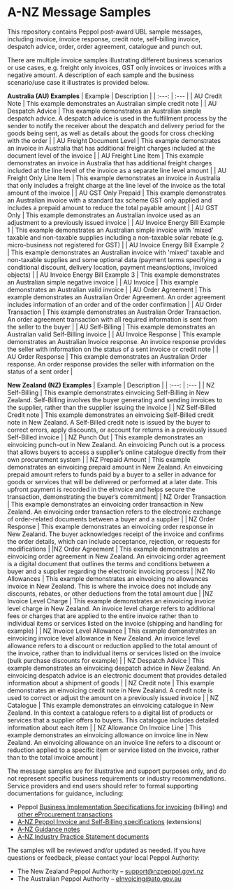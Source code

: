 # A-NZ Message Samples

This repository contains Peppol post-award UBL sample messages, including invoice, invoice response, credit note, self-billing invoice, despatch advice, order, order agreement, catalogue and punch out. 

There are multiple invoice samples illustrating different business scenarios or use cases, e.g. freight only invoices, GST only invoices or invoices with a negative amount. A description of each sample and the business scenario/use case it illustrates is provided below. 

**Australia (AU) Examples**
| Example | Description    | 
| :---:   | :--- | 
| AU Credit Note | This example demonstrates an Australian simple credit note | 
| AU Despatch Advice | This example demonstrates an Australian simple despatch advice. A despatch advice is used in the fulfillment process by the sender to notify the receiver about the despatch and delivery period for the goods being sent, as well as details about the goods for cross checking with the order | 
| AU Freight Document Level | This example demonstrates an invoice in Australia that has additional freight charges included at the document level of the invoice | 
| AU Freight Line Item | This example demonstrates an invoice in Australia that has additional freight charges included at the line level of the invoice as a separate line level amount |
| AU Freight Only Line Item | This example demonstrates an invoice in Australia that only includes a freight charge at the line level of the invoice as the total amount of the invoice |
| AU GST Only Prepaid | This example demonstrates an Australian invoice with a standard tax scheme GST only applied and includes a prepaid amount to reduce the total payable amount |
| AU GST Only | This example demonstrates an Australian invoice used as an adjustment to a previously issued invoice |
| AU Invoice Energy Bill Example 1 | This example demonstrates an Australian simple invoice with 'mixed' taxable and non-taxable supplies including a non-taxable solar rebate (e.g. micro-business not registered for GST) |
| AU Invoice Energy Bill Example 2 | This example demonstrates an Australian invoice with 'mixed' taxable and non-taxable supplies and some optional data (payment terms specifying a conditional discount, delivery location, payment means/options, invoiced objects) |
| AU Invoice Energy Bill Example 3 |	This example demonstrates an Australian simple negative invoice |
| AU Invoice | This example demonstrates an Australian valid invoice | 
| AU Order Agreement |	This example demonstrates an Australian Order Agreement. An order agreement includes information of an order and of the order confirmation | 
| AU Order Transaction |	This example demonstrates an Australian Order Transaction. An order agreement transaction with all required information is sent from the seller to the buyer |
| AU Self-Billing |	This example demonstrates an Australian valid Self-Billing invoice |
| AU Invoice Response |	This example demonstrates an Australian Invoice response. An invoice response provides the seller with information on the status of a sent invoice or credit note |
| AU Order Response |	This example demonstrates an Australian Order response. An order response provides the seller with information on the status of a sent order |

**New Zealand (NZ) Examples**
| Example | Description    | 
| :---:   | :--- | 
| NZ Self-Billing |	This example demonstrates einvoicing Self-Billing in New Zealand. Self-Billing involves the buyer generating and sending invoices to the supplier, rather than the supplier issuing the invoice |
| NZ Self-Billed Credit note |	This example demonstrates an einvoicing Self-Billed credit note in New Zealand. A Self-Billed credit note is issued by the buyer to correct errors, apply discounts, or account for returns in a previously issued Self-Billed invoice |
| NZ Punch Out | This example demonstrates an einvoicing punch-out in New Zealand. An einvoicing Punch out is a process that allows buyers to access a supplier’s online catalogue directly from their own procurement system |
| NZ Prepaid Amount | This example demonstrates an einvoicing prepaid amount in New Zealand. An einvoicing prepaid amount refers to funds paid by a buyer to a seller in advance for goods or services that will be delivered or performed at a later date. This upfront payment is recorded in the eInvoice and helps secure the transaction, demonstrating the buyer’s commitment|
| NZ Order Transaction | This example demonstrates an einvoicing order transaction in New Zealand. An einvoicing order transaction refers to the electronic exchange of order-related documents between a buyer and a supplier |
| NZ Order Response | This example demonstrates an einvoicing order response in New Zealand. The buyer acknowledges receipt of the invoice and confirms the order details, which can include acceptance, rejection, or requests for modifications |
|NZ Order Agreement | This example demonstrates an einvoicing order agreement in New Zealand. An einvoicing order agreement is a digital document that outlines the terms and conditions between a buyer and a supplier regarding the electronic invoicing process |
|NZ No Allowances | This example demonstrates an einvoicing no allowances invoice in New Zealand. This is where the invoice does not include any discounts, rebates, or other deductions from the total amount due |
|NZ Invoice Level Charge | This example demonstrates an einvoicing invoice level charge in New Zealand. An invoice level charge refers to additional fees or charges that are applied to the entire invoice rather than to individual items or services listed on the invoice (shipping and handling for example) |
| NZ Invoice Level Allowance | This example demonstrates an einvoicing invoice level allowance in New Zealand. An invoice level allowance refers to a discount or reduction applied to the total amount of the invoice, rather than to individual items or services listed on the invoice (bulk purchase discounts for example) |
| NZ Despatch Advice |  This example demonstrates an einvoicing despatch advice in New Zealand. An einvoicing despatch advice is an electronic document that provides detailed information about a shipment of goods |
| NZ Credit note | This example demonstrates an einvoicing credit note in New Zealand. A credit note is used to correct or adjust the amount on a previously issued invoice |
| NZ Catalogue | This example demonstrates an einvoicing catalogue in New Zealand.  In this context a catalogue refers to a digital list of products or services that a supplier offers to buyers. This catalogue includes detailed information about each item |
| NZ Allowance On Invoice Line | This example demonstrates an einvoicing allowance on invoice line in New Zealand. An einvoicing allowance on an invoice line refers to a discount or reduction applied to a specific item or service listed on the invoice, rather than to the total invoice amount |

The message samples are for illustrative and support purposes only, and do not represent specific business requirements or industry recommendations. Service providers and end users should refer to formal supporting documentations for guidance, including:
* Peppol [Business Implementation Specifications for invoicing](https://docs.peppol.eu/poacc/billing/3.0/) (billing) and [other eProcurement transactions](https://docs.peppol.eu/poacc/upgrade-3/)
* [A-NZ Peppol Invoice and Self-Billing specifications](https://github.com/A-NZ-PEPPOL/A-NZ-PEPPOL-BIS-3.0/tree/master/Specifications) (extensions)
* [A-NZ Guidance notes](https://github.com/A-NZ-PEPPOL/Guidance-documents)
* [A-NZ Industry Practice Statement documents](https://github.com/A-NZ-PEPPOL/A-NZ-Industry-Practice-Statements) 

The samples will be reviewed and/or updated as needed. 
If you have questions or feedback, please contact your local Peppol Authority:
* The New Zealand Peppol Authority – [support@nzpeppol.govt.nz](mailto:support@nzpeppol.govt.nz)
* The Australian Peppol Authority – [eInvoicing@ato.gov.au](mailto:eInvoicing@ato.gov.au) 
